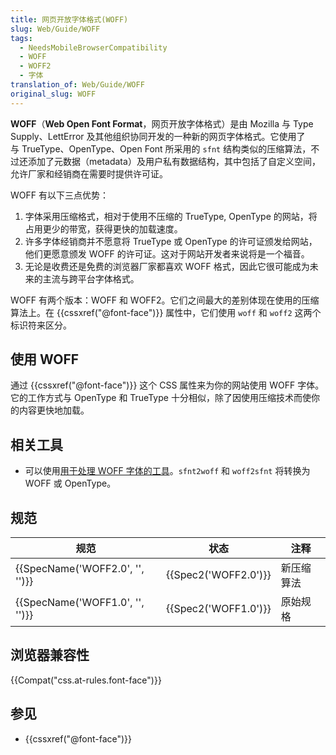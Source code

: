 ```yaml
---
title: 网页开放字体格式(WOFF)
slug: Web/Guide/WOFF
tags:
  - NeedsMobileBrowserCompatibility
  - WOFF
  - WOFF2
  - 字体
translation_of: Web/Guide/WOFF
original_slug: WOFF
---
```

**WOFF**（**Web Open Font Format**，网页开放字体格式）是由 Mozilla 与 Type Supply、LettError 及其他组织协同开发的一种新的网页字体格式。它使用了与 TrueType、OpenType、Open Font 所采用的 `sfnt` 结构类似的压缩算法，不过还添加了元数据（metadata）及用户私有数据结构，其中包括了自定义空间，允许厂家和经销商在需要时提供许可证。

WOFF 有以下三点优势：

1. 字体采用压缩格式，相对于使用不压缩的 TrueType, OpenType 的网站，将占用更少的带宽，获得更快的加载速度。
2. 许多字体经销商并不愿意将 TrueType 或 OpenType 的许可证颁发给网站，他们更愿意颁发 WOFF 的许可证。这对于网站开发者来说将是一个福音。
3. 无论是收费还是免费的浏览器厂家都喜欢 WOFF 格式，因此它很可能成为未来的主流与跨平台字体格式。

WOFF 有两个版本：WOFF 和 WOFF2。它们之间最大的差别体现在使用的压缩算法上。在 {{cssxref("@font-face")}} 属性中，它们使用 `woff` 和 `woff2` 这两个标识符来区分。

## 使用 WOFF

通过 {{cssxref("@font-face")}} 这个 CSS 属性来为你的网站使用 WOFF 字体。它的工作方式与 OpenType 和 TrueType 十分相似，除了因使用压缩技术而使你的内容更快地加载。

## 相关工具

- 可以使用[用于处理 WOFF 字体的工具](https://github.com/odemiral/woff2sfnt-sfnt2woff)。`sfnt2woff` 和 `woff2sfnt` 将转换为 WOFF 或 OpenType。

## 规范

| 规范                             | 状态                 | 注释      |
| ------------------------------- | -------------------- | --------- |
| {{SpecName('WOFF2.0', '', '')}} | {{Spec2('WOFF2.0')}} | 新压缩算法 |
| {{SpecName('WOFF1.0', '', '')}} | {{Spec2('WOFF1.0')}} | 原始规格   |

## 浏览器兼容性

{{Compat("css.at-rules.font-face")}}

## 参见

- {{cssxref("@font-face")}}
